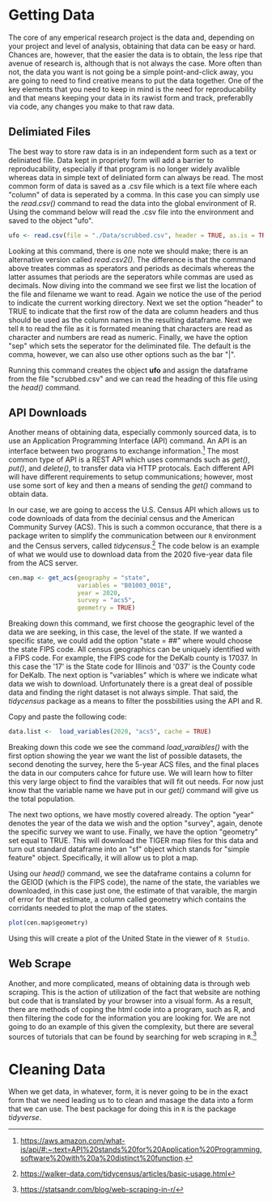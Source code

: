 # Getting Data

The core of any emperical research project is the data and, depending on your project and level of analysis, obtaining that data can be easy or hard. Chances are, however, that the easier the data is to obtain, the less ripe that avenue of research is, although that is not always the case. More often than not, the data you want is not going be a simple point-and-click away, you are going to need to find creative means to put the data together. One of the key elements that you need to keep in mind is the need for reproducability and that means keeping your data in its rawist form and track, preferablly via code, any changes you make to that raw data. 

## Delimiated Files

The best way to store raw data is in an independent form such as a text or deliniated file. Data kept in propriety form will add a barrier to reproducability, especially if that program is no longer widely avalible whereas data in simple text of deliniated form can always be read. The most common form of data is saved as a .csv file which is a text file where each "column" of data is seperated by a comma. In this case you can simply use the *read.csv()* command to read the data into the global environment of R. Using the command below will read the .csv file into the environment and saved to the object "ufo".

```R
ufo <- read.csv(file = "./Data/scrubbed.csv", header = TRUE, as.is = TRUE, sep = ",")
```

Looking at this command, there is one note we should make; there is an alternative version called *read.csv2()*. The difference is that the command above treates commas as sperators and periods as decimals whereas the latter assumes that periods are the seperators while commas are used as decimals. Now diving into the command we see first we list the location of the file and filename we want to read. Again we notice the use of the period to indicate the current working directory. Next we set the option "header" to TRUE to indicate that the first row of the data are column headers and thus should be used as the column names in the resulting dataframe. Next we tell `R` to read the file as it is formated meaning that characters are read as character and numbers are read as numeric. Finally, we have the option "sep" which sets the seperator for the deliminated file. The default is the comma, however, we can also use other options such as the bar "|". 

Running this command creates the object **ufo** and assign the dataframe from the file "scrubbed.csv" and we can read the heading of this file using the *head()* command. 

## API Downloads

Another means of obtaining data, especially commonly sourced data, is to use an Application Programming Interface (API) command. An API is an interface between two programs to exchange information.[^1] The most common type of API is a REST API which uses commands such as *get()*, *put()*, and *delete()*, to transfer data via HTTP protocals. Each different API will have different requirements to setup communications; however, most use some sort of key and then a means of sending the *get()* command to obtain data. 

[^1]: https://aws.amazon.com/what-is/api/#:~:text=API%20stands%20for%20Application%20Programming,software%20with%20a%20distinct%20function.

In our case, we are going to access the U.S. Census API which allows us to code downloads of data from the decinial census and the American Community Survey (ACS). This is such a common occurance, that there is a package writen to simplify the communication between our `R` environment and the Census servers, called *tidycensus*.[^2] The code below is an example of what we would use to download data from the 2020 five-year data file from the ACS server.

```R
cen.map <- get_acs(geography = "state", 
                   variables = "B01003_001E", 
                   year = 2020,
                   survey = "acs5",
                   geometry = TRUE)
```
[^2]: https://walker-data.com/tidycensus/articles/basic-usage.html

Breaking down this command, we first choose the geographic level of the data we are seeking, in this case, the level of the state. If we wanted a specific state, we could add the option "state = ##" where would choose the state FIPS code. All census geographics can be uniquely identified with a FIPS code. For example, the FIPS code for the DeKalb county is 17037. In this case the '17' is the State code for Illinois and '037' is the County code for DeKalb. The next option is "variables" which is where we indicate what data we wish to download. Unfortunately there is a great deal of possible data and finding the right dataset is not always simple. That said, the *tidycensus* package as a means to filter the possbilities using the API and R.

Copy and paste the following code:
```R
data.list <-  load_variables(2020, "acs5", cache = TRUE)
```
Breaking down this code we see the command *load_varaibles()* with the first option showing the year we want the list of possible datasets, the second denoting the survey, here the 5-year ACS files, and the final places the data in our computers cahce for future use. We will learn how to filter this very large object to find the varaibles that will fit out needs. For now just know that the variable name we have put in our *get()* command will give us the total population.

The next two options, we have mostly covered already. The option "year" denotes the year of the data we wish and the option "survey", again, denote the specific survey we want to use. Finally, we have the option "geometry" set equal to TRUE. This will download the TIGER map files for this data and turn out standard dataframe into an "sf" object which stands for "simple feature" object. Specifically, it will allow us to plot a map. 

Using our *head()* command, we see the dataframe contains a column for the GEIOD (which is the FIPS code), the name of the state, the variables we downloaded, in this case just one, the estimate of that varaible, the margin of error for that estimate, a column called geometry which contains the corridants needed to plot the map of the states. 
```R
plot(cen.map$geometry)
```
Using this will create a plot of the United State in the viewer of `R Studio`.

## Web Scrape

Another, and more complicated, means of obtaining data is through web scraping. This is the action of utilization of the fact that website are nothing but code that is translated by your browser into a visual form. As a result, there are methods of coping the html code into a program, such as R, and then filtering the code for the information you are looking for. We are not going to do an example of this given the complexity, but there are several sources of tutorials that can be found by searching for web scraping in `R`.[^3] 

[^3]: https://statsandr.com/blog/web-scraping-in-r/

# Cleaning Data

When we get data, in whatever, form, it is never going to be in the exact form that we need leading us to to clean and masage the data into a form that we can use. The best package for doing this in `R` is the package *tidyverse*.


